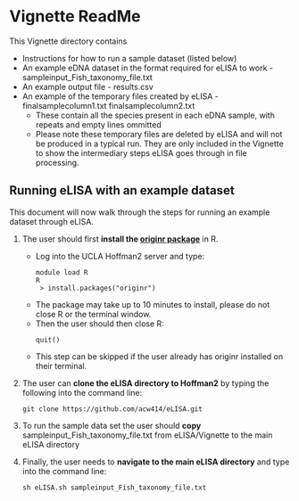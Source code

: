 # Vignette ReadMe

This Vignette directory contains 
- Instructions for how to run a sample dataset (listed below)
- An example eDNA dataset in the format required for eLISA to work - sampleinput_Fish_taxonomy_file.txt
- An example output file - results.csv
- An example of the temporary files created by eLISA - finalsamplecolumn1.txt finalsamplecolumn2.txt  
   - These contain all the species present in each eDNA sample, with repeats and empty lines ommitted 
   - Please note these temporary files are deleted by eLISA and will not be produced in a typical run. They are only included in the Vignette to show the intermediary steps eLISA goes through in file processing.

## Running eLISA with an example dataset   

This document will now walk through the steps for running an example dataset through eLISA. 

1) The user should first **install the [originr package](https://github.com/ropensci/originr)** in R.
   - Log into the UCLA Hoffman2 server and type:
       ```
      module load R
      R
        > install.packages("originr")
       ```
   - The package may take up to 10 minutes to install, please do not close R or the terminal window.
   - Then the user should then close R:
       ```
       quit()
       ```
   - This step can be skipped if the user already has originr installed on their terminal. 
   
2) The user can **clone the eLISA directory to Hoffman2** by typing the following into the command line:
   ```
   git clone https://github.com/acw414/eLISA.git
   ```

3) To run the sample data set the user should **copy** sampleinput_Fish_taxonomy_file.txt from eLISA/Vignette to the main eLISA directory

4) Finally, the user needs to **navigate to the main eLISA directory** and type into the command line:
   ```
   sh eLISA.sh sampleinput_Fish_taxonomy_file.txt
   ```
